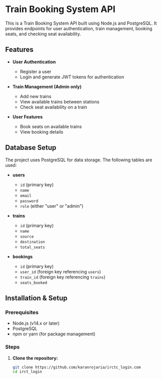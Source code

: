 # Train Booking System API

This is a Train Booking System API built using Node.js and PostgreSQL. It provides endpoints for user authentication, train management, booking seats, and checking seat availability.

## Features

- **User Authentication**
  - Register a user
  - Login and generate JWT tokens for authentication

- **Train Management (Admin only)**
  - Add new trains
  - View available trains between stations
  - Check seat availability on a train

- **User Features**
  - Book seats on available trains
  - View booking details

## Database Setup

The project uses PostgreSQL for data storage. The following tables are used:

- **users**
  - `id` (primary key)
  - `name`
  - `email`
  - `password`
  - `role` (either "user" or "admin")

- **trains**
  - `id` (primary key)
  - `name`
  - `source`
  - `destination`
  - `total_seats`

- **bookings**
  - `id` (primary key)
  - `user_id` (foreign key referencing `users`)
  - `train_id` (foreign key referencing `trains`)
  - `seats_booked`

## Installation & Setup

### Prerequisites

- Node.js (v14.x or later)
- PostgreSQL
- npm or yarn (for package management)

### Steps

1. **Clone the repository:**

   ```bash
   git clone https://github.com/karanrojaria/irctc_login.com
   cd irct_login
